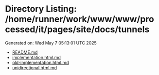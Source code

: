 # Directory Listing: /home/runner/work/www/www/processed/it/pages/site/docs/tunnels
Generated on: Wed May  7 05:13:01 UTC 2025

- [README.md](README.md)
- [implementation.html.md](implementation.html.md)
- [old-implementation.html.md](old-implementation.html.md)
- [unidirectional.html.md](unidirectional.html.md)
